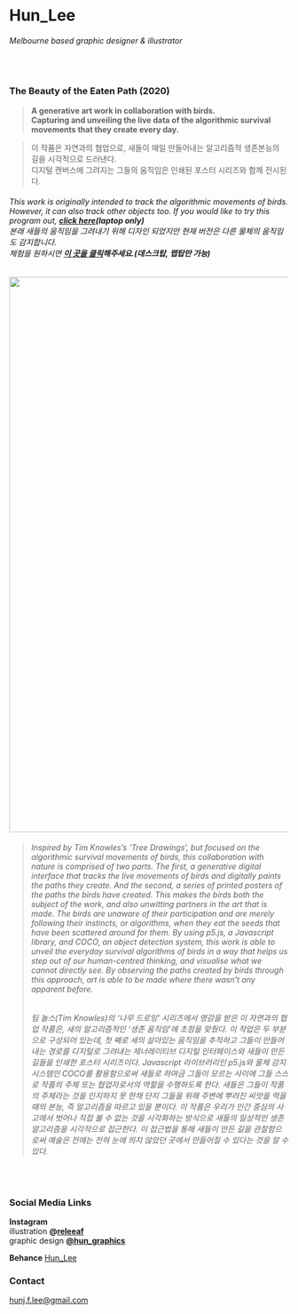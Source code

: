 # Hun_Lee
###### Melbourne based graphic designer & illustrator
<br/>

### The Beauty of the Eaten Path (2020)
>**A generative art work in collaboration with birds.<br/>
Capturing and unveiling the live data of the algorithmic survival movements that they create every day. <br/>**

>이 작품은 자연과의 협업으로, 새들이 매일 만들어내는 알고리즘적 생존본능의 길을 시각적으로 드러낸다.<br/>
디지털 캔버스에 그려지는 그들의 움직임은 인쇄된 포스터 시리즈와 함께 전시된다. <br/>

###### *This work is originally intended to track the algorithmic movements of birds.<br/> However, it can also track other objects too. If you would like to try this program out, **[click here](https://hunoong.github.io/Hun_Lee/The_Beauty_of_the_Eaten_Path2/)(laptop only)***  <br/> *본래 새들의 움직임을 그려내기 위해 디자인 되었지만 현재 버전은 다른 물체의 움직임도 감지합니다. <br/> 체험을 원하시면 **[이 곳을 클릭](https://hunoong.github.io/Hun_Lee/The_Beauty_of_the_Eaten_Path2/)해주세요.(데스크탑, 랩탑만 가능)***<br/>
<img src="https://hunoong.github.io/Hun_Lee/The_Beauty_of_the_Eaten_Path_.png" width="1000"><br/>

>###### Inspired by Tim Knowles’s ‘Tree Drawings’, but focused on the algorithmic survival movements of birds, this collaboration with nature is comprised of two parts. The first, a generative digital interface that tracks the live movements of birds and digitally paints the paths they create. And the second, a series of printed posters of the paths the birds have created. This makes the birds both the subject of the work, and also unwitting partners in the art that is made. The birds are unaware of their participation and are merely following their instincts, or algorithms, when they eat the seeds that have been scattered around for them. By using p5.js, a Javascript library, and COCO, an object detection system, this work is able to unveil the everyday survival algorithms of birds in a way that helps us step out of our human-centred thinking, and visualise what we cannot directly see. By observing the paths created by birds through this approach, art is able to be made where there wasn’t any apparent before.
>###### 팀 놀스(Tim Knowles)의 ‘나무 드로잉’ 시리즈에서 영감을 받은 이 자연과의 협업 작품은, 새의 알고리즘적인 ‘생존 움직임’에 초점을 맞췄다. 이 작업은 두 부분으로 구성되어 있는데, 첫 째로 새의 살아있는 움직임을 추적하고 그들이 만들어내는 경로를 디지털로 그려내는 제너레이티브 디지털 인터페이스와 새들이 만든 길들을 인쇄한 포스터 시리즈이다. Javascript 라이브러리인 p5.js와 물체 감지 시스템인 COCO를 활용함으로써 새들로 하여금 그들이 모르는 사이에 그들 스스로 작품의 주체 또는 협업자로서의 역할을 수행하도록 한다. 새들은 그들이 작품의 주체라는 것을 인지하지 못 한채 단지 그들을 위해 주변에 뿌려진 씨앗을 먹을 때의 본능, 즉 알고리즘을 따르고 있을 뿐이다. 이 작품은 우리가 인간 중심의 사고에서 벗어나 직접 볼 수 없는 것을 시각화하는 방식으로 새들의 일상적인 생존 알고리즘을 시각적으로 접근한다. 이 접근법을 통해 새들이 만든 길을 관찰함으로써 예술은 전에는 전혀 눈에 띄지 않았던 곳에서 만들어질 수 있다는 것을 알 수 있다.
<br/>

### Social Media Links
**Instagram** <br/> 
illustration **@[releeaf](https://www.instagram.com/releeaf/)** <br/>
graphic design **[@hun_graphics](https://www.instagram.com/hun_graphics/)** <br/>

**Behance** [Hun_Lee](https://www.behance.net/hun_lee)<br/>

### Contact
hunj.f.lee@gmail.com
<br/>
